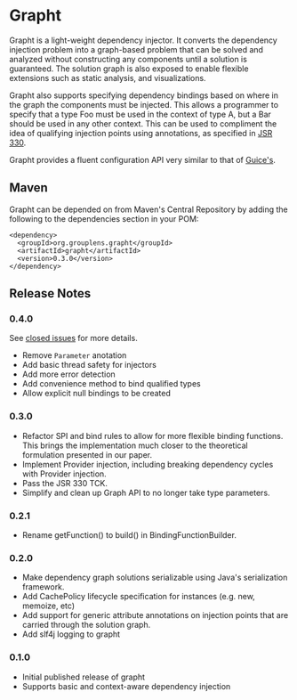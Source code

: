 # Grapht

Grapht is a light-weight dependency injector. It converts the dependency
injection problem into a graph-based problem that can be solved and analyzed
without constructing any components until a solution is guaranteed. The solution
graph is also exposed to enable flexible extensions such as static analysis, 
and visualizations.

Grapht also supports specifying dependency bindings based on where in the
graph the components must be injected. This allows a programmer to specify that
a type Foo must be used in the context of type A, but a Bar should be used in
any other context. This can be used to compliment the idea of qualifying
injection points using annotations, as specified in [JSR 330][jsr330].

Grapht provides a fluent configuration API very similar to that of 
[Guice's][guice].

[jsr330]: http://code.google.com/p/atinject/
[guice]: http://code.google.com/p/google-guice/

## Maven

Grapht can be depended on from Maven's Central Repository by adding the 
following to the dependencies section in your POM:

    <dependency>
      <groupId>org.grouplens.grapht</groupId>
      <artifactId>grapht</artifactId>
      <version>0.3.0</version>
    </dependency>
    
## Release Notes

### 0.4.0

See [closed issues](issues-0.4) for more details.

* Remove `Parameter` anotation
* Add basic thread safety for injectors
* Add more error detection
* Add convenience method to bind qualified types
* Allow explicit null bindings to be created

[issues-0.4]: https://bitbucket.org/grouplens/grapht/issues?status=duplicate&status=invalid&status=resolved&status=wontfix&milestone=0.4.0

### 0.3.0
* Refactor SPI and bind rules to allow for more flexible binding functions.
  This brings the implementation much closer to the theoretical formulation
  presented in our paper.
* Implement Provider injection, including breaking dependency cycles with
  Provider injection.
* Pass the JSR 330 TCK.
* Simplify and clean up Graph API to no longer take type parameters.

### 0.2.1
* Rename getFunction() to build() in BindingFunctionBuilder.

### 0.2.0

* Make dependency graph solutions serializable using Java's serialization
  framework.
* Add CachePolicy lifecycle specification for instances (e.g. new, memoize, etc)
* Add support for generic attribute annotations on injection points that are
  carried through the solution graph.
* Add slf4j logging to grapht

### 0.1.0
* Initial published release of grapht
* Supports basic and context-aware dependency injection
